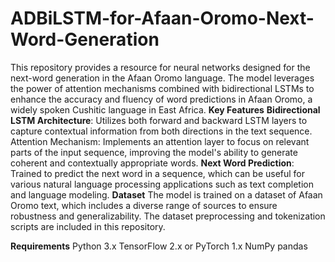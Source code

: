 # ADBiLSTM-for-Afaan-Oromo-Next-Word-Generation
This repository provides a resource for neural networks designed for the next-word generation in the Afaan Oromo language. The model leverages the power of attention mechanisms combined with bidirectional LSTMs to enhance the accuracy and fluency of word predictions in Afaan Oromo, a widely spoken Cushitic language in East Africa.
**Key Features**
**Bidirectional LSTM Architecture**: Utilizes both forward and backward LSTM layers to capture contextual information from both directions in the text sequence.
Attention Mechanism: Implements an attention layer to focus on relevant parts of the input sequence, improving the model's ability to generate coherent and contextually appropriate words.
**Next Word Prediction**: Trained to predict the next word in a sequence, which can be useful for various natural language processing applications such as text completion and language modeling.
**Dataset**
The model is trained on a dataset of Afaan Oromo text, which includes a diverse range of sources to ensure robustness and generalizability. The dataset preprocessing and tokenization scripts are included in this repository.

**Requirements**
Python 3.x
TensorFlow 2.x or PyTorch 1.x
NumPy
pandas
